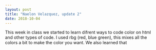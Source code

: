 ```yaml
---
layout: post
title: "Naelon Velazquez, update 2"
date: 2018-10-04
---
```


This week in class we started to learn difrent ways to code color on html and other types of code. I used rbg (red, blue green), this mixes all the colors a bit to make the color you want. We also learned that
